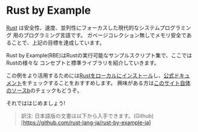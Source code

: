# Rust by Example

<!--- [Rust][rust] is a modern systems programming language focusing on safety, speed, --->
<!--- and concurrency. It accomplishes these goals by being memory safe without using --->
<!--- garbage collection. --->

[Rust][rust] は安全性、速度、並列性にフォーカスした現代的なシステムプログラミング
用のプログラミング言語です。
ガベージコレクション無しでメモリ安全であることで、上記の目標を達成しています。

<!--- Rust by Example (RBE) is a collection of runnable examples that illustrate various Rust --->
Rust by Example(RBE)はRustの実行可能なサンプルスクリプト集で、ここではRustの様々な
コンセプトと標準ライブラリを紹介していきます。

<!--- concepts and standard libraries. To get even more out of these examples, don't forget --->
<!--- to [install Rust locally][install] and check out the [official docs][std]. --->
<!--- Additionally for the curious, you can also [check out the source code for this site][home]. --->
この例をより活用するためには[Rustをローカルにインストール][install]し、[公式ドキュメント][std]をチェックすることをおすすめします。
興味がある方は[このサイト自体のソースb][home]のチェックもどうぞ。

それでははじめましょう!

> 訳注:
> 日本語版の文書は以下から入手できます。(Github)[https://github.com/rust-lang-ja/rust-by-example-ja]

[rust]: http://www.rust-lang.org/
[install]: http://www.rust-lang.org/install.html
[std]: http://doc.rust-lang.org/std/
[home]: https://github.com/rust-lang/rust-by-example
